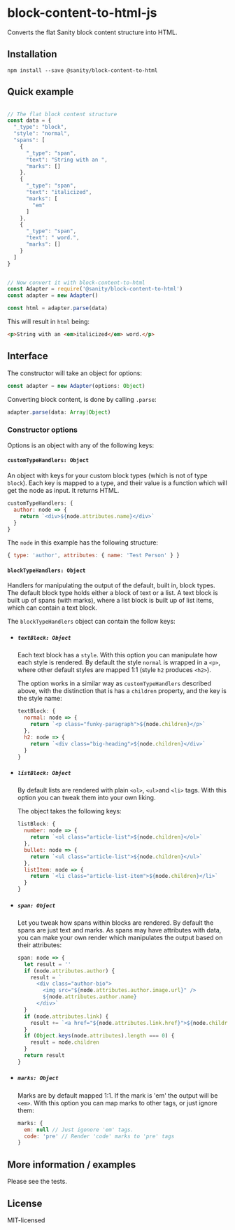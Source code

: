 # block-content-to-html-js

Converts the flat Sanity block content structure into HTML.

## Installation

``npm install --save @sanity/block-content-to-html``

## Quick example

```js

// The flat block content structure
const data = {
  "_type": "block",
  "style": "normal",
  "spans": [
    {
      "_type": "span",
      "text": "String with an ",
      "marks": []
    },
    {
      "_type": "span",
      "text": "italicized",
      "marks": [
        "em"
      ]
    },
    {
      "_type": "span",
      "text": " word.",
      "marks": []
    }
  ]
}


// Now convert it with block-content-to-html
const Adapter = require('@sanity/block-content-to-html')
const adapter = new Adapter()

const html = adapter.parse(data)
```

This will result in ``html`` being:

```html
<p>String with an <em>italicized</em> word.</p>
```


## Interface

The constructor will take an object for options:

```js
const adapter = new Adapter(options: Object)
```

Converting block content, is done by calling ``.parse``:

```js
adapter.parse(data: Array|Object)
```

### Constructor options

Options is an object with any of the following keys:

#### ``customTypeHandlers: Object``

An object with keys for your custom block types (which is not of type ``block``).
Each key is mapped to a type, and their value is a function which will get the node as input.
It returns HTML.

```js
customTypeHandlers: {
  author: node => {
    return `<div>${node.attributes.name}</div>`
  }
}
```

The ``node`` in this example has the following structure:

```js
{ type: 'author', attributes: { name: 'Test Person' } }
```


#### ``blockTypeHandlers: Object``

Handlers for manipulating the output of the default, built in, block types.
The default block type holds either a block of text or a list.
A text block is built up of spans (with marks), where a list block is built up of list items,
which can contain a text block.

The ``blockTypeHandlers`` object can contain the follow keys:

* ##### ``textBlock: Object``
  Each text block has a ``style``. With this option you can manipulate how each style is rendered.
  By default the style ``normal`` is wrapped in a ``<p>``,
  where other default styles are mapped 1:1 (style ``h2`` produces ``<h2>``).

  The option works in a similar way as ``customTypeHandlers`` described above,
  with the distinction that is has a ``children`` property, and the key is the style name:

  ```js
  textBlock: {
    normal: node => {
      return `<p class="funky-paragraph">${node.children}</p>`
    },
    h2: node => {
      return `<div class="big-heading">${node.children}</div>`
    }
  }
  ```

* ##### ``listBlock: Object``
  By default lists are rendered with plain ``<ol>``, ``<ul>``and ``<li>`` tags.
  With this option you can tweak them into your own liking.

  The object takes the following keys:

  ```js
  listBlock: {
    number: node => {
      return `<ol class="article-list">${node.children}</ol>`
    },
    bullet: node => {
      return `<ul class="article-list">${node.children}</ul>`
    },
    listItem: node => {
      return `<li class="article-list-item">${node.children}</li>`
    }
  }
  ```

* ##### ``span: Object``
  Let you tweak how spans within blocks are rendered. By default the spans are
  just text and marks. As spans may have attributes with data, you can
  make your own render which manipulates the output based on their attributes:

  ```js
  span: node => {
    let result = ''
    if (node.attributes.author) {
      result = `
        <div class="author-bio">
          <img src="${node.attributes.author.image.url}" />
          ${node.attributes.author.name}
        </div>`
    }
    if (node.attributes.link) {
      result += `<a href="${node.attributes.link.href}">${node.children}</a>`
    }
    if (Object.keys(node.attributes).length === 0) {
      result = node.children
    }
    return result
  }
  ```

* ##### ``marks: Object``
  Marks are by default mapped 1:1. If the mark is 'em' the output will be ``<em>``.
  With this option you can map marks to other tags, or just ignore them:

  ```js
  marks: {
    em: null // Just igonore 'em' tags.
    code: 'pre' // Render 'code' marks to 'pre' tags
  }
  ```


## More information / examples

Please see the tests.

## License

MIT-licensed
